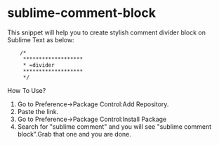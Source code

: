 sublime-comment-block
=====================
This snippet will help you to create stylish comment divider block on Sublime Text as below:

        /*
         *******************
         * =divider
         *******************
         */ 
         

How To Use?
1. Go to Preference->Package Control:Add Repository.
2. Paste the link.
3. Go to Preference->Package Control:Install Package
4. Search for "sublime comment" and you will see "sublime comment block".Grab that one and you are done.
